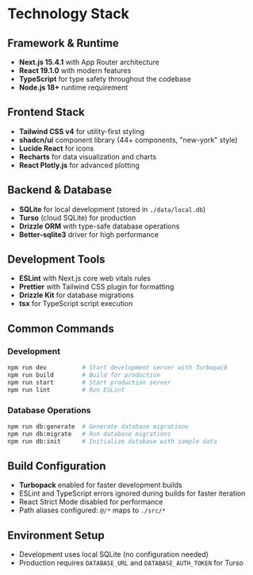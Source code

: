 # Technology Stack

## Framework & Runtime
- **Next.js 15.4.1** with App Router architecture
- **React 19.1.0** with modern features
- **TypeScript** for type safety throughout the codebase
- **Node.js 18+** runtime requirement

## Frontend Stack
- **Tailwind CSS v4** for utility-first styling
- **shadcn/ui** component library (44+ components, "new-york" style)
- **Lucide React** for icons
- **Recharts** for data visualization and charts
- **React Plotly.js** for advanced plotting

## Backend & Database
- **SQLite** for local development (stored in `./data/local.db`)
- **Turso** (cloud SQLite) for production
- **Drizzle ORM** with type-safe database operations
- **Better-sqlite3** driver for high performance

## Development Tools
- **ESLint** with Next.js core web vitals rules
- **Prettier** with Tailwind CSS plugin for formatting
- **Drizzle Kit** for database migrations
- **tsx** for TypeScript script execution

## Common Commands

### Development
```bash
npm run dev          # Start development server with Turbopack
npm run build        # Build for production
npm run start        # Start production server
npm run lint         # Run ESLint
```

### Database Operations
```bash
npm run db:generate  # Generate database migrations
npm run db:migrate   # Run database migrations  
npm run db:init      # Initialize database with sample data
```

## Build Configuration
- **Turbopack** enabled for faster development builds
- ESLint and TypeScript errors ignored during builds for faster iteration
- React Strict Mode disabled for performance
- Path aliases configured: `@/*` maps to `./src/*`

## Environment Setup
- Development uses local SQLite (no configuration needed)
- Production requires `DATABASE_URL` and `DATABASE_AUTH_TOKEN` for Turso